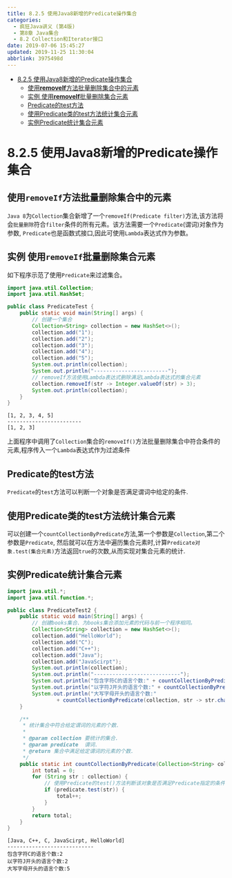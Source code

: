 ```yaml
---
title: 8.2.5 使用Java8新增的Predicate操作集合
categories: 
  - 疯狂Java讲义 (第4版)
  - 第8章 Java集合
  - 8.2 Collection和Iterator接口
date: 2019-07-06 15:45:27
updated: 2019-11-25 11:30:04
abbrlink: 3975498d
---
```

<div id='my_toc'>

- [8.2.5 使用Java8新增的Predicate操作集合](/JavaReadingNotes/3975498d/#8-2-5-使用Java8新增的Predicate操作集合)
    - [使用**removeIf**方法批量删除集合中的元素](/JavaReadingNotes/3975498d/#使用removeIf方法批量删除集合中的元素)
    - [实例 使用**removeIf**批量删除集合元素](/JavaReadingNotes/3975498d/#实例-使用removeIf批量删除集合元素)
    - [Predicate的test方法](/JavaReadingNotes/3975498d/#Predicate的test方法)
    - [使用Predicate类的test方法统计集合元素](/JavaReadingNotes/3975498d/#使用Predicate类的test方法统计集合元素)
    - [实例Predicate统计集合元素](/JavaReadingNotes/3975498d/#实例Predicate统计集合元素)

</div>
<!--more-->
<script>if (navigator.platform.toLowerCase() == 'win32'){document.getElementById('my_toc').style.display = 'none';}</script>

<!--end-->
<!--SSTStart-->
# 8.2.5 使用Java8新增的Predicate操作集合 #
## 使用`removeIf`方法批量删除集合中的元素 ##
`Java 8`为`Collection`集合新增了一个`removeIf(Predicate filter)`方法,该方法将会`批量删除`符合`filter`条件的所有元素。该方法需要一个`Predicate`(谓词)对象作为参数, `Predicate`也是函数式接口,因此可使用`Lambda`表达式作为参数。
<!--SSTStop-->
## 实例 使用`removeIf`批量删除集合元素 ##
如下程序示范了使用`Predicate`来过滤集合。
```java
import java.util.Collection;
import java.util.HashSet;

public class PredicateTest {
	public static void main(String[] args) {
		// 创建一个集合
		Collection<String> collection = new HashSet<>();
		collection.add("1");
		collection.add("2");
		collection.add("3");
		collection.add("4");
		collection.add("5");
		System.out.println(collection);
		System.out.println("------------------------");
		// removeIf方法使用Lambda表达式删除满足Lambda表达式的集合元素
		collection.removeIf(str -> Integer.valueOf(str) > 3);
		System.out.println(collection);
	}
}
```
```
[1, 2, 3, 4, 5]
------------------------
[1, 2, 3]
```
上面程序中调用了`Collection`集合的`removeIf()`方法批量删除集合中符合条件的元素,程序传入一个`Lambda`表达式作为过滤条件
<!--SSTStart-->
## Predicate的test方法 ##
`Predicate`的`test`方法可以判断一个对象是否满足谓词中给定的条件.
## 使用Predicate类的test方法统计集合元素 ##
可以创建一个`countCollectionByPredicate`方法,第一个参数是`Collection`,第二个参数是`Predicate`,
然后就可以在方法中遍历集合元素时,计算`Predicate对象.test(集合元素)`方法返回`true`的次数,从而实现对集合元素的统计.
<!--SSTStop-->
## 实例Predicate统计集合元素 ##
```java
import java.util.*;
import java.util.function.*;

public class PredicateTest2 {
	public static void main(String[] args) {
		// 创建books集合、为books集合添加元素的代码与前一个程序相同。
		Collection<String> collection = new HashSet<>();
		collection.add("HelloWorld");
		collection.add("C");
		collection.add("C++");
		collection.add("Java");
		collection.add("JavaScirpt");
		System.out.println(collection);
		System.out.println("----------------------------");
		System.out.println("包含字符C的语言个数:" + countCollectionByPredicate(collection, str -> str.contains("C")));
		System.out.println("以字符J开头的语言个数:" + countCollectionByPredicate(collection, str -> str.startsWith("J")));
		System.out.println("大写字母开头的语言个数:"
				+ countCollectionByPredicate(collection, str -> str.charAt(0) <= 'Z' && str.charAt(0) >= 'A'));
	}

	/**
	 * 统计集合中符合给定谓词的元素的个数.
	 * 
	 * @param collection 要统计的集合.
	 * @param predicate  谓词.
	 * @return 集合中满足给定谓词的元素的个数.
	 */
	public static int countCollectionByPredicate(Collection<String> collection, Predicate<String> predicate) {
		int total = 0;
		for (String str : collection) {
			// 使用Predicate的test()方法判断该对象是否满足Predicate指定的条件
			if (predicate.test(str)) {
				total++;
			}
		}
		return total;
	}
}
```
```
[Java, C++, C, JavaScirpt, HelloWorld]
----------------------------
包含字符C的语言个数:2
以字符J开头的语言个数:2
大写字母开头的语言个数:5
```
